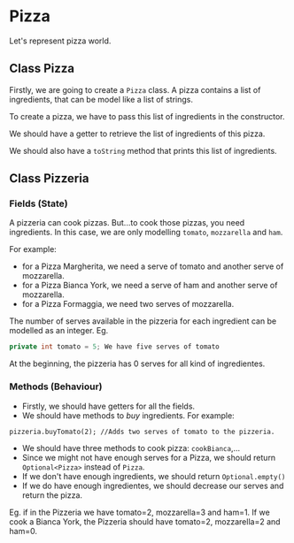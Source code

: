# Pizza

Let's represent pizza world. 

## Class Pizza

Firstly, we are going to create a `Pizza` class. A pizza contains a list of ingredients, that can be model like a list of strings. 

To create a pizza, we have to pass this list of ingredients in the constructor. 

We should have a getter to retrieve the list of ingredients of this pizza. 

We should also have a `toString` method that prints this list of ingredients. 

## Class Pizzeria

### Fields (State)

A pizzeria can cook pizzas. But...to cook those pizzas, you need ingredients. In this case, we are only modelling `tomato`, `mozzarella` and `ham`. 

For example:

- for a Pizza Margherita, we need a serve of tomato and another serve of mozzarella. 
- for a Pizza Bianca York, we need a serve of ham and another serve of mozzarella. 
- for a Pizza Formaggia, we need two serves of mozzarella. 


The number of serves available in the pizzeria for each ingredient can be modelled as an integer. Eg. 

```java
private int tomato = 5; We have five serves of tomato
```

At the beginning, the pizzeria has 0 serves for all kind of ingredientes. 

### Methods (Behaviour)

- Firstly, we should have getters for all the fields. 
- We should have methods to  _buy_ ingredients. For example:

```
pizzeria.buyTomato(2); //Adds two serves of tomato to the pizzeria.
```

- We should have three methods to cook pizza: `cookBianca`,... 
- Since we might not have enough serves for a Pizza, we should return `Optional<Pizza>` instead of `Pizza`.
- If we don't have enough ingredients, we should return `Optional.empty()` 
- If we do have enough ingredientes, we should decrease our serves and return the pizza. 

Eg. if in the Pizzeria we have tomato=2, mozzarella=3 and ham=1. If we cook a Bianca York, the Pizzeria should have tomato=2, mozzarella=2 and ham=0. 
